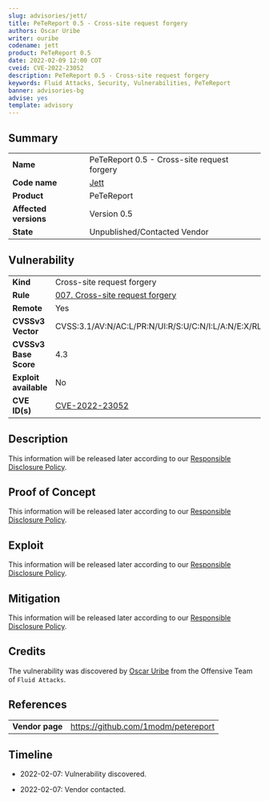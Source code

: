 ```yaml
---
slug: advisories/jett/
title: PeTeReport 0.5 - Cross-site request forgery
authors: Oscar Uribe
writer: ouribe
codename: jett
product: PeTeReport 0.5
date: 2022-02-09 12:00 COT
cveid: CVE-2022-23052
description: PeTeReport 0.5 - Cross-site request forgery 
keywords: Fluid Attacks, Security, Vulnerabilities, PeTeReport
banner: advisories-bg
advise: yes
template: advisory
---
```


## Summary

|                         |                                                            |
|-------------------------|------------------------------------------------------------|
| **Name**                | PeTeReport 0.5 - Cross-site request forgery                |
| **Code name**           | [Jett](https://en.wikipedia.org/wiki/Joan_Jett)            |
| **Product**             | PeTeReport                                                 |
| **Affected versions**   | Version 0.5                                                |
| **State**               | Unpublished/Contacted Vendor                               |

## Vulnerability

|                       |                                                                  |
|-----------------------|------------------------------------------------------------------|
| **Kind**              | Cross-site request forgery                                       |
| **Rule**              | [007. Cross-site request forgery](https://docs.fluidattacks.com/criteria/vulnerabilities/007)    |
| **Remote**            | Yes                                                              |
| **CVSSv3 Vector**     | CVSS:3.1/AV:N/AC:L/PR:N/UI:R/S:U/C:N/I:L/A:N/E:X/RL:X/RC:X       |
| **CVSSv3 Base Score** | 4.3                                                              |
| **Exploit available** | No                                                               |
| **CVE ID(s)**         | [CVE-2022-23052](https://cve.mitre.org/cgi-bin/cvename.cgi?name=CVE-2022-23052)                                                     |

## Description

This information will be released later according to our
[Responsible Disclosure Policy](https://fluidattacks.com/advisories/policy/).

## Proof of Concept

This information will be released later according to our
[Responsible Disclosure Policy](https://fluidattacks.com/advisories/policy/).

## Exploit

This information will be released later according to our
[Responsible Disclosure Policy](https://fluidattacks.com/advisories/policy/).

## Mitigation

This information will be released later according to our
[Responsible Disclosure Policy](https://fluidattacks.com/advisories/policy/).

## Credits

The vulnerability was discovered by [Oscar
Uribe](https://co.linkedin.com/in/oscar-uribe-londo%C3%B1o-0b6534155) from the Offensive
Team of  `Fluid Attacks`.

## References

|                     |                                                                     |
|---------------------|---------------------------------------------------------------------|
| **Vendor page**     | <https://github.com/1modm/petereport>                               |

## Timeline

- 2022-02-07: Vulnerability discovered.

- 2022-02-07: Vendor contacted.
